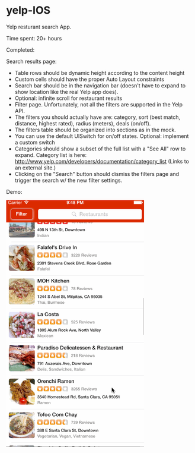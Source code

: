 yelp-IOS
=======

Yelp resturant search App.

Time spent: 20+ hours

Completed:

Search results page:
- Table rows should be dynamic height according to the content height
- Custom cells should have the proper Auto Layout constraints
- Search bar should be in the navigation bar (doesn't have to expand to show location like the real Yelp app does).
- Optional: infinite scroll for restaurant results
- Filter page. Unfortunately, not all the filters are supported in the Yelp API.
- The filters you should actually have are: category, sort (best match, distance, highest rated), radius (meters), deals (on/off).
- The filters table should be organized into sections as in the mock.
- You can use the default UISwitch for on/off states. Optional: implement a custom switch
- Categories should show a subset of the full list with a "See All" row to expand. Category list is here: http://www.yelp.com/developers/documentation/category_list (Links to an external site.)
- Clicking on the "Search" button should dismiss the filters page and trigger the search w/ the new filter settings.


Demo:

![Video Walkthrough](Yelp.gif)
